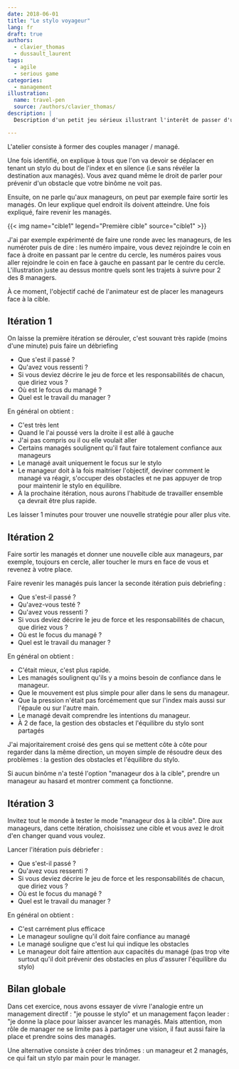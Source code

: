 ```yaml
---
date: 2018-06-01
title: "Le stylo voyageur"
lang: fr
draft: true
authors:
  - clavier_thomas
  - dussault_laurent
tags:
  - agile
  - serious game
categories:
  - management
illustration:
  name: travel-pen
  source: /authors/clavier_thomas/
description: |
  Description d'un petit jeu sérieux illustrant l'interêt de passer d'un management directif à la culture du leadership

---
```


L'atelier consiste à former des couples manager / managé.

Une fois identifié, on explique à tous que l'on va devoir se déplacer en tenant un stylo du bout de l'index et en silence (i.e sans révéler la destination aux managés). Vous avez quand même le droit de parler pour prévenir d'un obstacle que votre binôme ne voit pas.

Ensuite, on ne parle qu'aux manageurs, on peut par exemple faire sortir les managés. On leur explique quel endroit ils doivent atteindre. Une fois expliqué, faire revenir les managés.

{{< img name="cible1" legend="Première cible" source="cible1" >}}

J'ai par exemple expérimenté de faire une ronde avec les manageurs, de les numéroter puis de dire : les numéro impaire, vous devez rejoindre le coin en face à droite en passant par le centre du cercle, les numéros paires vous aller rejoindre le coin en face à gauche en passant par le centre du cercle. L'illustration juste au dessus montre quels sont les trajets à suivre pour 2 des 8 managers.

À ce moment, l'objectif caché de l'animateur est de placer les manageurs face à la cible.


## Itération 1
On laisse la première itération se dérouler, c'est souvant très rapide (moins d'une minute) puis faire un débriefing

- Que s'est il passé ?
- Qu'avez vous ressenti ?
- Si vous deviez décrire le jeu de force et les responsabilités de chacun, que diriez vous ?
- Où est le focus du managé ?
- Quel est le travail du manager ?

En général on obtient :

- C'est très lent
- Quand le l'ai poussé vers la droite il est allé à gauche
- J'ai pas compris ou il ou elle voulait aller
- Certains managés soulignent qu'il faut faire totalement confiance aux manageurs
- Le managé avait uniquement le focus sur le stylo
- Le manageur doit à la fois maitriser l'objectif, deviner comment le managé va réagir, s'occuper des obstacles et ne pas appuyer de trop pour maintenir le stylo en équilibre.
- À la prochaine itération, nous aurons l'habitude de travailler ensemble ça devrait être plus rapide.

Les laisser 1 minutes pour trouver une nouvelle stratégie pour aller plus vite.

## Itération 2

Faire sortir les managés et donner une nouvelle cible aux manageurs, par exemple, toujours en cercle, aller toucher le murs en face de vous et revenez à votre place.

Faire revenir les managés puis lancer la seconde itération puis debriefing :

- Que s'est-il passé ?
- Qu'avez-vous testé ?
- Qu'avez vous ressenti ?
- Si vous deviez décrire le jeu de force et les responsabilités de chacun, que diriez vous ?
- Où est le focus du managé ?
- Quel est le travail du manager ?

En général on obtient :

- C'était mieux, c'est plus rapide.
- Les managés soulignent qu'ils y a moins besoin de confiance dans le manageur.
- Que le mouvement est plus simple pour aller dans le sens du manageur.
- Que la pression n'était pas forcémement que sur l'index mais aussi sur l'épaule ou sur l'autre main.
- Le managé devait comprendre les intentions du manageur.
- À 2 de face, la gestion des obstacles et l'équilibre du stylo sont partagés

J'ai majoritairement croisé des gens qui se mettent côte à côte pour regarder dans la même direction, un moyen simple de résoudre deux des problèmes : la gestion des obstacles et l'équilibre du stylo.

Si aucun binôme n'a testé l'option "manageur dos à la cible", prendre un manageur au hasard et montrer comment ça fonctionne.

## Itération 3

Invitez tout le monde à tester le mode "manageur dos à la cible". Dire aux manageurs, dans cette itération, choisissez une cible et vous avez le droit d'en changer quand vous voulez.

Lancer l'itération puis débriefer :

- Que s'est-il passé ?
- Qu'avez vous ressenti ?
- Si vous deviez décrire le jeu de force et les responsabilités de chacun, que diriez vous ?
- Où est le focus du managé ?
- Quel est le travail du manager ?

En général on obtient :

- C'est carrément plus efficace
- Le manageur souligne qu'il doit faire confiance au managé
- Le managé souligne que c'est lui qui indique les obstacles
- Le manageur doit faire attention aux capacités du managé (pas trop vite surtout qu'il doit prévenir des obstacles en plus d'assurer l'équilibre du stylo)

## Bilan globale

Dans cet exercice, nous avons essayer de vivre l'analogie entre un management directif : "je pousse le stylo" et un management façon leader : "je donne la place pour laisser avancer les managés. Mais attention, mon rôle de manager ne se limite pas à partager une vision, il faut aussi faire la place et prendre soins des managés.

Une alternative consiste à créer des trinômes : un manageur et 2 managés, ce qui fait un stylo par main pour le manager.
